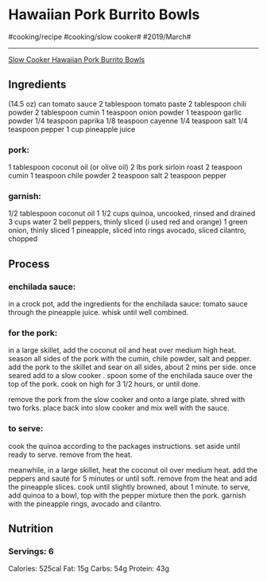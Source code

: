# Hawaiian Pork Burrito Bowls
#cooking/recipe #cooking/slow cooker# #2019/March#
- - - -
[Slow Cooker Hawaiian Pork Burrito Bowls](http://withsaltandwit.com/pork-burrito-bowls/)

## Ingredients
(14.5 oz) can tomato sauce
2 tablespoon tomato paste
2 tablespoon chili powder
2 tablespoon cumin
1 teaspoon onion powder
1 teaspoon garlic powder
1/4 teaspoon paprika
1/8 teaspoon cayenne
1/4 teaspoon salt
1/4 teaspoon pepper
1 cup pineapple juice
### pork:
1 tablespoon coconut oil (or olive oil)
2 lbs pork sirloin roast
2 teaspoon cumin
1 teaspoon chile powder
2 teaspoon salt
2 teaspoon pepper
### garnish:
1/2 tablespoon coconut oil
1 1/2 cups quinoa, uncooked, rinsed and drained
3 cups water
2 bell peppers, thinly sliced (i used red and orange)
1 green onion, thinly sliced
1 pineapple, sliced into rings
avocado, sliced
cilantro, chopped

## Process
### enchilada sauce:
in a crock pot, add the ingredients for the enchilada sauce: tomato sauce through the pineapple juice. whisk until well combined.

### for the pork:
in a large skillet, add the coconut oil and heat over medium high heat.
season all sides of the pork with the cumin, chile powder, salt and pepper.
add the pork to the skillet and sear on all sides, about 2 mins per side. once seared add to a slow cooker . spoon some of the enchilada sauce over the top of the pork. cook on high for 3 1/2 hours, or until done.

remove the pork from the slow cooker and onto a large plate. shred with two forks. place back into slow cooker and mix well with the sauce.

### to serve:
cook the quinoa according to the packages instructions. set aside until ready to serve. remove from the heat.

meanwhile, in a large skillet, heat the coconut oil over medium heat. add the peppers and sauté for 5 minutes or until soft. remove from the heat and add the pineapple slices. cook until slightly browned, about 1 minute.
to serve, add quinoa to a bowl, top with the pepper mixture then the pork. garnish with the pineapple rings, avocado and cilantro.

## Nutrition
### Servings: 6
Calories: 525cal
Fat: 15g
Carbs: 54g
Protein: 43g